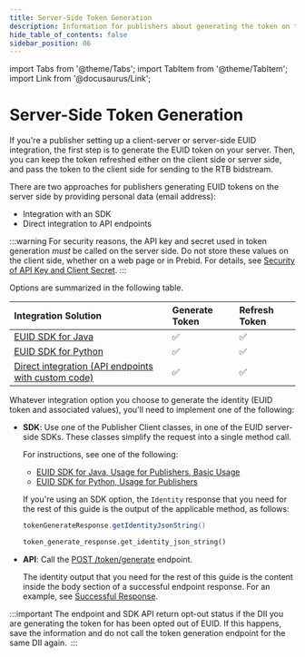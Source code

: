 ```yaml
---
title: Server-Side Token Generation
description: Information for publishers about generating the token on the server side.
hide_table_of_contents: false
sidebar_position: 06
---
```


import Tabs from '@theme/Tabs';
import TabItem from '@theme/TabItem';
import Link from '@docusaurus/Link';

# Server-Side Token Generation

If you're a publisher setting up a client-server or server-side EUID integration, the first step is to generate the EUID token on your server. Then, you can keep the token refreshed either on the client side or server side, and pass the token to the client side for sending to the RTB bidstream.

There are two approaches for publishers generating EUID tokens on the server side by providing <Link href="../ref-info/glossary-uid#gl-personal-data">personal data</Link> (email address):

- Integration with an SDK
- Direct integration to API endpoints

:::warning
For security reasons, the API key and secret used in token generation *must* be called on the server side. Do not store these values on the client side, whether on a web page or in Prebid. For details, see [Security of API Key and Client Secret](../getting-started/gs-credentials.md#security-of-api-key-and-client-secret).
:::

Options are summarized in the following table.

| Integration Solution  | Generate Token | Refresh Token |
| :--- | :--- |  :--- |
| [EUID SDK for Java](../sdks/sdk-ref-java.md) | ✅ | ✅ |
| [EUID SDK for Python](../sdks/sdk-ref-python.md) | ✅ | ✅ |
| [Direct integration (API endpoints with custom code)](../endpoints/post-token-generate.md) | ✅ | ✅ |

Whatever integration option you choose to generate the <Link href="../ref-info/glossary-uid#gl-identity">identity</Link> (EUID token and associated values), you'll need to implement one of the following:

-  **SDK**: Use one of the Publisher Client classes, in one of the EUID server-side SDKs. These classes simplify the request into a single method call. 

   For instructions, see one of the following:
   
   - [EUID SDK for Java, Usage for Publishers, Basic Usage](../sdks/sdk-ref-java.md#basic-usage)
   - [EUID SDK for Python, Usage for Publishers](../sdks/sdk-ref-python.md#usage-for-publishers)

   If you're using an SDK option, the `Identity` response that you need for the rest of this guide is the output of the applicable method, as follows:

   <Tabs groupId="language-selection">
   <TabItem value='java' label='Java'>

   ```java
   tokenGenerateResponse.getIdentityJsonString()
   ```

   </TabItem>
   <TabItem value='py' label='Python'>

   ```py
   token_generate_response.get_identity_json_string()
   ```

   </TabItem>
   </Tabs>

- **API**: Call the [POST&nbsp;/token/generate](../endpoints/post-token-generate.md) endpoint.

  The identity output that you need for the rest of this guide is the content inside the body section of a successful endpoint response. For an example, see [Successful Response](../endpoints/post-token-generate.md#successful-response).
  
:::important
The endpoint and SDK API return opt-out status if the <Link href="../ref-info/glossary-uid#gl-dii">DII</Link> you are generating the token for has been opted out of EUID. If this happens, save the information and do not call the token generation endpoint for the same DII again. 
:::

